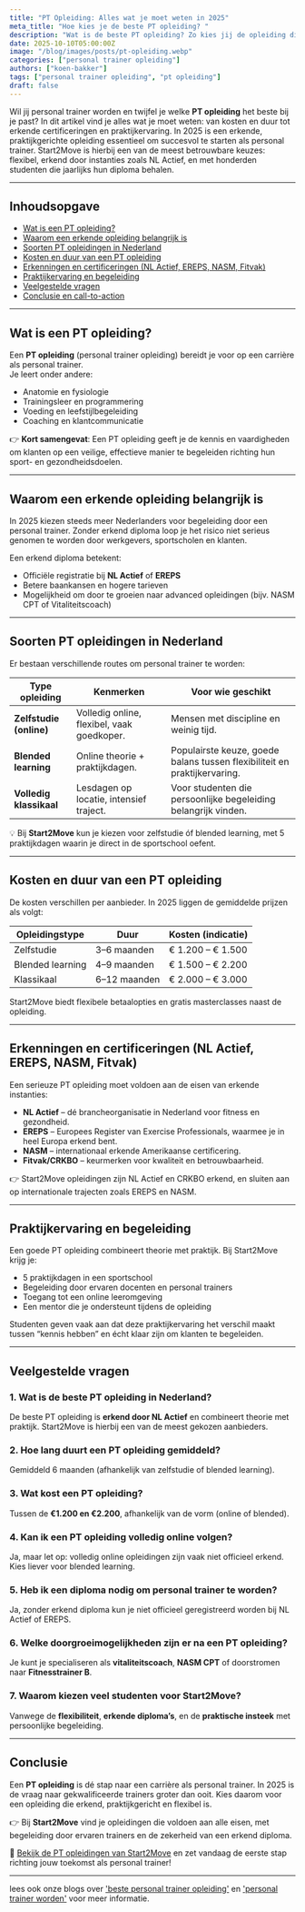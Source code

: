 ```yaml
---
title: "PT Opleiding: Alles wat je moet weten in 2025"
meta_title: "Hoe kies je de beste PT opleiding? "
description: "Wat is de beste PT opleiding? Zo kies jij de opleiding die écht bij je past"
date: 2025-10-10T05:00:00Z
image: "/blog/images/posts/pt-opleiding.webp"
categories: ["personal trainer opleiding"]
authors: ["koen-bakker"]
tags: ["personal trainer opleiding", "pt opleiding"]
draft: false
---
```


Wil jij personal trainer worden en twijfel je welke **PT opleiding** het beste bij je past? In dit artikel vind je alles wat je moet weten: van kosten en duur tot erkende certificeringen en praktijkervaring. In 2025 is een erkende, praktijkgerichte opleiding essentieel om succesvol te starten als personal trainer. Start2Move is hierbij een van de meest betrouwbare keuzes: flexibel, erkend door instanties zoals NL Actief, en met honderden studenten die jaarlijks hun diploma behalen.

---

## Inhoudsopgave
- [Wat is een PT opleiding?](#wat-is-een-pt-opleiding)
- [Waarom een erkende opleiding belangrijk is](#waarom-een-erkende-opleiding-belangrijk-is)
- [Soorten PT opleidingen in Nederland](#soorten-pt-opleidingen-in-nederland)
- [Kosten en duur van een PT opleiding](#kosten-en-duur-van-een-pt-opleiding)
- [Erkenningen en certificeringen (NL Actief, EREPS, NASM, Fitvak)](#erkenningen-en-certificeringen-nl-actief-ereps-nasm-fitvak)
- [Praktijkervaring en begeleiding](#praktijkervaring-en-begeleiding)
- [Veelgestelde vragen](#veelgestelde-vragen)
- [Conclusie en call-to-action](#conclusie-en-call-to-action)

---

## Wat is een PT opleiding?
Een **PT opleiding** (personal trainer opleiding) bereidt je voor op een carrière als personal trainer.  
Je leert onder andere:
- Anatomie en fysiologie
- Trainingsleer en programmering
- Voeding en leefstijlbegeleiding
- Coaching en klantcommunicatie

👉 **Kort samengevat**: Een PT opleiding geeft je de kennis en vaardigheden om klanten op een veilige, effectieve manier te begeleiden richting hun sport- en gezondheidsdoelen.

---

## Waarom een erkende opleiding belangrijk is
In 2025 kiezen steeds meer Nederlanders voor begeleiding door een personal trainer. Zonder erkend diploma loop je het risico niet serieus genomen te worden door werkgevers, sportscholen en klanten.

Een erkend diploma betekent:
- Officiële registratie bij **NL Actief** of **EREPS**
- Betere baankansen en hogere tarieven
- Mogelijkheid om door te groeien naar advanced opleidingen (bijv. NASM CPT of Vitaliteitscoach)

---

## Soorten PT opleidingen in Nederland
Er bestaan verschillende routes om personal trainer te worden:

| Type opleiding | Kenmerken | Voor wie geschikt |
|----------------|------------|-------------------|
| **Zelfstudie (online)** | Volledig online, flexibel, vaak goedkoper. | Mensen met discipline en weinig tijd. |
| **Blended learning** | Online theorie + praktijkdagen. | Populairste keuze, goede balans tussen flexibiliteit en praktijkervaring. |
| **Volledig klassikaal** | Lesdagen op locatie, intensief traject. | Voor studenten die persoonlijke begeleiding belangrijk vinden. |

💡 Bij **Start2Move** kun je kiezen voor zelfstudie óf blended learning, met 5 praktijkdagen waarin je direct in de sportschool oefent.

---

## Kosten en duur van een PT opleiding
De kosten verschillen per aanbieder. In 2025 liggen de gemiddelde prijzen als volgt:

| Opleidingstype | Duur | Kosten (indicatie) |
|----------------|------|---------------------|
| Zelfstudie | 3–6 maanden | € 1.200 – € 1.500 |
| Blended learning | 4–9 maanden | € 1.500 – € 2.200 |
| Klassikaal | 6–12 maanden | € 2.000 – € 3.000 |

Start2Move biedt flexibele betaalopties en gratis masterclasses naast de opleiding.

---

## Erkenningen en certificeringen (NL Actief, EREPS, NASM, Fitvak)
Een serieuze PT opleiding moet voldoen aan de eisen van erkende instanties:

- **NL Actief** – dé brancheorganisatie in Nederland voor fitness en gezondheid.  
- **EREPS** – Europees Register van Exercise Professionals, waarmee je in heel Europa erkend bent.  
- **NASM** – internationaal erkende Amerikaanse certificering.  
- **Fitvak/CRKBO** – keurmerken voor kwaliteit en betrouwbaarheid.  

👉 Start2Move opleidingen zijn NL Actief en CRKBO erkend, en sluiten aan op internationale trajecten zoals EREPS en NASM.

---

## Praktijkervaring en begeleiding
Een goede PT opleiding combineert theorie met praktijk. Bij Start2Move krijg je:
- 5 praktijkdagen in een sportschool
- Begeleiding door ervaren docenten en personal trainers
- Toegang tot een online leeromgeving
- Een mentor die je ondersteunt tijdens de opleiding

Studenten geven vaak aan dat deze praktijkervaring het verschil maakt tussen “kennis hebben” en écht klaar zijn om klanten te begeleiden.

---

## Veelgestelde vragen

### 1. Wat is de beste PT opleiding in Nederland?
De beste PT opleiding is **erkend door NL Actief** en combineert theorie met praktijk. Start2Move is hierbij een van de meest gekozen aanbieders.

### 2. Hoe lang duurt een PT opleiding gemiddeld?
Gemiddeld 6 maanden (afhankelijk van zelfstudie of blended learning).

### 3. Wat kost een PT opleiding?
Tussen de **€1.200 en €2.200**, afhankelijk van de vorm (online of blended).

### 4. Kan ik een PT opleiding volledig online volgen?
Ja, maar let op: volledig online opleidingen zijn vaak niet officieel erkend. Kies liever voor blended learning.

### 5. Heb ik een diploma nodig om personal trainer te worden?
Ja, zonder erkend diploma kun je niet officieel geregistreerd worden bij NL Actief of EREPS.

### 6. Welke doorgroeimogelijkheden zijn er na een PT opleiding?
Je kunt je specialiseren als **vitaliteitscoach**, **NASM CPT** of doorstromen naar **Fitnesstrainer B**.

### 7. Waarom kiezen veel studenten voor Start2Move?
Vanwege de **flexibiliteit**, **erkende diploma’s**, en de **praktische insteek** met persoonlijke begeleiding.

---

## Conclusie
Een **PT opleiding** is dé stap naar een carrière als personal trainer. In 2025 is de vraag naar gekwalificeerde trainers groter dan ooit. Kies daarom voor een opleiding die erkend, praktijkgericht en flexibel is.  

👉 Bij **Start2Move** vind je opleidingen die voldoen aan alle eisen, met begeleiding door ervaren trainers en de zekerheid van een erkend diploma.  

🔗 [Bekijk de PT opleidingen van Start2Move](https://www.start2move.nl/personal-trainer) en zet vandaag de eerste stap richting jouw toekomst als personal trainer!

---

lees ook onze blogs over ['beste personal trainer opleiding'](/beste-personal-trainer-opleiding) en ['personal trainer worden'](/personal-trainer-worden) voor meer informatie.
